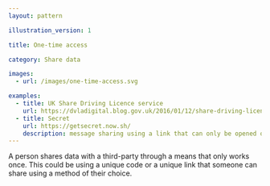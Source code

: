 ```yaml
---
layout: pattern

illustration_version: 1

title: One-time access

category: Share data

images:
  - url: /images/one-time-access.svg

examples:
  - title: UK Share Driving Licence service
    url: https://dvladigital.blog.gov.uk/2016/01/12/share-driving-licence-goes-live/
  - title: Secret
    url: https://getsecret.now.sh/
    description: message sharing using a link that can only be opened once
---
```


A person shares data with a third-party through a means that only works once. This could be using a unique code or a unique link that someone can share using a method of their choice.
